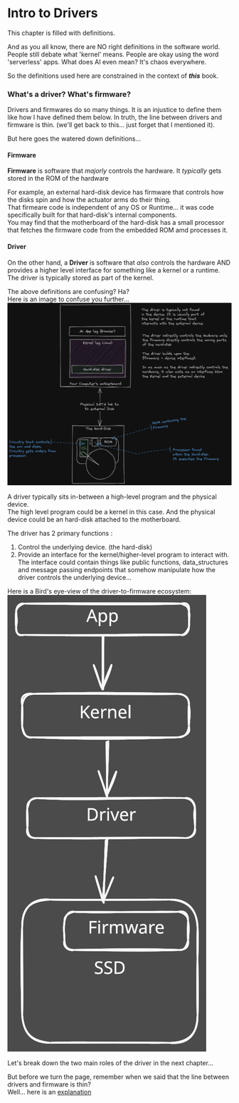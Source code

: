 # Intro to Drivers

This chapter is filled with definitions.  

And as you all know, there are NO right definitions in the software world. People still debate what 'kernel' means. People are okay using the word 'serverless' apps. What does AI even mean? It's chaos everywhere.  

So the definitions used here are constrained in the context of ***this*** book.  

### What's a driver?  What's firmware?  

Drivers and firmwares do so many things. It is an injustice to define them like how I have defined them below. In truth, the line between drivers and firmware is thin. (we'll get back to this... just forget that I mentioned it).   

But here goes the watered down definitions... 

#### Firmware  

**Firmware** is software that *majorly* controls the hardware. It *typically* gets stored in the ROM of the hardware  

For example, an external hard-disk device has firmware that controls how the disks spin and how the actuator arms do their thing.  
That firmeare code is independent of any OS or Runtime... it was code specifically built for that hard-disk's internal components.  
You may find that the motherboard of the hard-disk has a small processor that fetches the firmware code from the embedded ROM amd processes it.  

#### Driver

On the other hand, a **Driver** is software that *also* controls the hardware AND provides a higher level interface for something like a kernel or a runtime. The driver is typically stored as part of the kernel.  


The above definitions are confusing? Ha?  
Here is an image to confuse you further...  
![alt text](img/driver_vs_firmware.png)



A driver typically sits in-between a high-level program and the physical device.  
The high level program could be a kernel in this case. And the physical device could be an hard-disk attached to the motherboard.  

The driver has 2 primary functions : 
1. Control the underlying device. (the hard-disk)
2. Provide an interface for the kernel/higher-level program to interact with. The interface could contain things like public functions, data_structures and message passing endpoints that somehow manipulate how the driver controls the underlying device...

Here is a Bird's eye-view of the driver-to-firmware ecosystem:  
![Alt text](img/birds_eye_view.svg)

Let's break down the two main roles of the driver in the next chapter...   

But before we turn the page, remember when we said that the line between drivers and firmware is thin?  
Well... here is an [explanation](../misc/drivers_vs_firmware.md)






